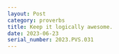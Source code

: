 ```yaml
---
layout: Post
category: proverbs
title: Keep it logically awesome.
date: 2023-06-23
serial_number: 2023.PVS.031
---
```

